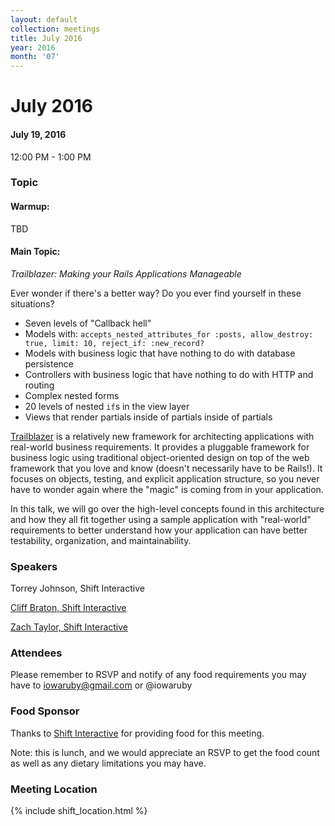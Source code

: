 ```yaml
---
layout: default
collection: meetings
title: July 2016
year: 2016
month: '07'
---
```


# July 2016

#### July 19, 2016
12:00 PM - 1:00 PM

### Topic

#### Warmup:

TBD

#### Main Topic:
_Trailblazer: Making your Rails Applications Manageable_

Ever wonder if there's a better way?
Do you ever find yourself in these situations?

- Seven levels of "Callback hell"
- Models with: `accepts_nested_attributes_for :posts, allow_destroy: true, limit: 10, reject_if: :new_record?`
- Models with business logic that have nothing to do with database persistence
- Controllers with business logic that have nothing to do with HTTP and routing
- Complex nested forms
- 20 levels of nested `if`s in the view layer
- Views that render partials inside of partials inside of partials

[Trailblazer](http://trailblazer.to) is a relatively new framework for architecting applications with real-world business requirements. It
provides a pluggable framework for business logic using traditional object-oriented design on top of the web framework that
you love and know (doesn't necessarily have to be Rails!). It focuses on objects, testing, and explicit application structure, so you
never have to wonder again where the "magic" is coming from in your application.

In this talk, we will go over the high-level concepts found in this architecture and how they all fit together using a
sample application with "real-world" requirements to better understand how your application can have better testability,
organization, and maintainability.

### Speakers

Torrey Johnson, Shift Interactive

[Cliff Braton, Shift Interactive](https://twitter.com/cliffbraton)

[Zach Taylor, Shift Interactive](https://twitter.com/ZTofficial)

### Attendees

Please remember to RSVP and notify of any food requirements you may have to iowaruby@gmail.com or @iowaruby

### Food Sponsor
Thanks to [Shift Interactive](http://shiftdsm.com) for providing food for this meeting.

Note: this is lunch, and we would appreciate an RSVP to get the food count as well as any dietary limitations you may have.

### Meeting Location
{% include shift_location.html %}
